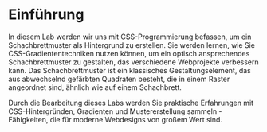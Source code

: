 # Einführung

In diesem Lab werden wir uns mit CSS-Programmierung befassen, um ein Schachbrettmuster als Hintergrund zu erstellen. Sie werden lernen, wie Sie CSS-Gradiententechniken nutzen können, um ein optisch ansprechendes Schachbrettmuster zu gestalten, das verschiedene Webprojekte verbessern kann. Das Schachbrettmuster ist ein klassisches Gestaltungselement, das aus abwechselnd gefärbten Quadraten besteht, die in einem Raster angeordnet sind, ähnlich wie auf einem Schachbrett.

Durch die Bearbeitung dieses Labs werden Sie praktische Erfahrungen mit CSS-Hintergründen, Gradienten und Mustererstellung sammeln - Fähigkeiten, die für moderne Webdesigns von großem Wert sind.

